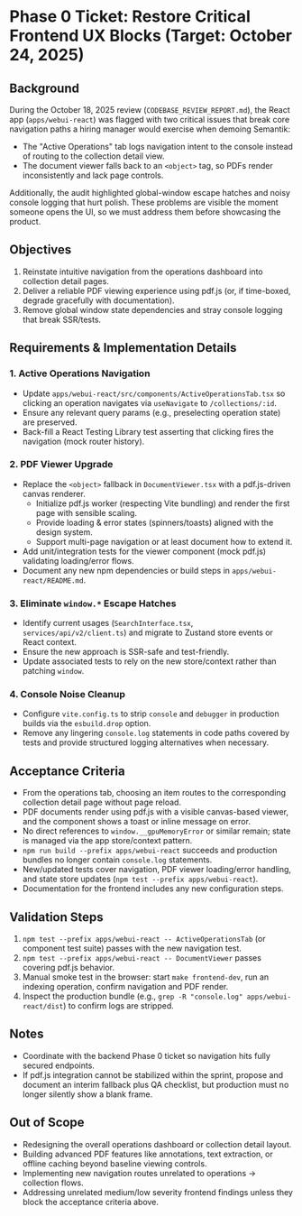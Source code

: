 # Phase 0 Ticket: Restore Critical Frontend UX Blocks (Target: October 24, 2025)

## Background
During the October 18, 2025 review (`CODEBASE_REVIEW_REPORT.md`), the React app (`apps/webui-react`) was flagged with two critical issues that break core navigation paths a hiring manager would exercise when demoing Semantik:
- The "Active Operations" tab logs navigation intent to the console instead of routing to the collection detail view.
- The document viewer falls back to an `<object>` tag, so PDFs render inconsistently and lack page controls.

Additionally, the audit highlighted global-window escape hatches and noisy console logging that hurt polish. These problems are visible the moment someone opens the UI, so we must address them before showcasing the product.

## Objectives
1. Reinstate intuitive navigation from the operations dashboard into collection detail pages.
2. Deliver a reliable PDF viewing experience using pdf.js (or, if time-boxed, degrade gracefully with documentation).
3. Remove global window state dependencies and stray console logging that break SSR/tests.

## Requirements & Implementation Details
### 1. Active Operations Navigation
- Update `apps/webui-react/src/components/ActiveOperationsTab.tsx` so clicking an operation navigates via `useNavigate` to `/collections/:id`.
- Ensure any relevant query params (e.g., preselecting operation state) are preserved.
- Back-fill a React Testing Library test asserting that clicking fires the navigation (mock router history).

### 2. PDF Viewer Upgrade
- Replace the `<object>` fallback in `DocumentViewer.tsx` with a pdf.js-driven canvas renderer.
  - Initialize pdf.js worker (respecting Vite bundling) and render the first page with sensible scaling.
  - Provide loading & error states (spinners/toasts) aligned with the design system.
  - Support multi-page navigation or at least document how to extend it.
- Add unit/integration tests for the viewer component (mock pdf.js) validating loading/error flows.
- Document any new npm dependencies or build steps in `apps/webui-react/README.md`.

### 3. Eliminate `window.*` Escape Hatches
- Identify current usages (`SearchInterface.tsx`, `services/api/v2/client.ts`) and migrate to Zustand store events or React context.
- Ensure the new approach is SSR-safe and test-friendly.
- Update associated tests to rely on the new store/context rather than patching `window`.

### 4. Console Noise Cleanup
- Configure `vite.config.ts` to strip `console` and `debugger` in production builds via the `esbuild.drop` option.
- Remove any lingering `console.log` statements in code paths covered by tests and provide structured logging alternatives when necessary.

## Acceptance Criteria
- From the operations tab, choosing an item routes to the corresponding collection detail page without page reload.
- PDF documents render using pdf.js with a visible canvas-based viewer, and the component shows a toast or inline message on error.
- No direct references to `window.__gpuMemoryError` or similar remain; state is managed via the app store/context pattern.
- `npm run build --prefix apps/webui-react` succeeds and production bundles no longer contain `console.log` statements.
- New/updated tests cover navigation, PDF viewer loading/error handling, and state store updates (`npm test --prefix apps/webui-react`).
- Documentation for the frontend includes any new configuration steps.

## Validation Steps
1. `npm test --prefix apps/webui-react -- ActiveOperationsTab` (or component test suite) passes with the new navigation test.
2. `npm test --prefix apps/webui-react -- DocumentViewer` passes covering pdf.js behavior.
3. Manual smoke test in the browser: start `make frontend-dev`, run an indexing operation, confirm navigation and PDF render.
4. Inspect the production bundle (e.g., `grep -R "console.log" apps/webui-react/dist`) to confirm logs are stripped.

## Notes
- Coordinate with the backend Phase 0 ticket so navigation hits fully secured endpoints.
- If pdf.js integration cannot be stabilized within the sprint, propose and document an interim fallback plus QA checklist, but production must no longer silently show a blank frame.

## Out of Scope
- Redesigning the overall operations dashboard or collection detail layout.
- Building advanced PDF features like annotations, text extraction, or offline caching beyond baseline viewing controls.
- Implementing new navigation routes unrelated to operations → collection flows.
- Addressing unrelated medium/low severity frontend findings unless they block the acceptance criteria above.
